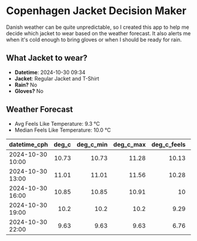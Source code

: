 
# Copenhagen Jacket Decision Maker

Danish weather can be quite unpredictable, so I created this app to help me decide which jacket to wear based on the weather forecast. 
It also alerts me when it's cold enough to bring gloves or when I should be ready for rain.

## What Jacket to wear?

- **Datetime**: 2024-10-30 09:34
- **Jacket**: Regular Jacket and T-Shirt
- **Rain?** No
- **Gloves?** No

## Weather Forecast
- Avg Feels Like Temperature: 9.3 °C
- Median Feels Like Temperature: 10.0 °C

| datetime_cph     |   deg_c |   deg_c_min |   deg_c_max |   deg_c_feels | weather   | wind   | rain   |
|:-----------------|--------:|------------:|------------:|--------------:|:----------|:-------|:-------|
| 2024-10-30 10:00 |   10.73 |       10.73 |       11.28 |         10.13 | Clouds    | High   | None   |
| 2024-10-30 13:00 |   11.01 |       11.01 |       11.56 |         10.28 | Clouds    | High   | None   |
| 2024-10-30 16:00 |   10.85 |       10.85 |       10.91 |         10    | Clouds    | High   | None   |
| 2024-10-30 19:00 |   10.2  |       10.2  |       10.2  |          9.29 | Clouds    | High   | None   |
| 2024-10-30 22:00 |    9.63 |        9.63 |        9.63 |          6.76 | Clouds    | High   | None   |
        